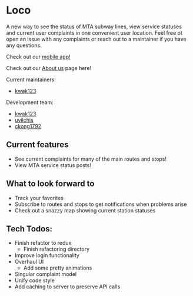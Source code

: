 # Loco

A new way to see the status of MTA subway lines, view service statuses and current user complaints in one convenient user location.
Feel free ot open an issue with any complaints or reach out to a maintainer if you have any questions.

Check out our <a href="https://github.com/teamloco/loco-mobile">mobile app!</a>

Check out our <a href="https://teamloco.github.io">About us</a> page here!

Current maintainers:
* <a href="https://github.com/kwak123">kwak123</a>

Development team:
* <a href="https://github.com/kwak123">kwak123</a>
* <a href="https://github.com/uvilchis">uvilchis</a>
* <a href="https://github.com/ckong1792">ckong1792</a>

## Current features
* See current complaints for many of the main routes and stops!
* View MTA service status posts!

## What to look forward to
* Track your favorites
* Subscribe to routes and stops to get notifications when problems arise
* Check out a snazzy map showing current station statuses

## Tech Todos:
* Finish refactor to redux
  * Finish refactoring directory
* Improve login functionality
* Overhaul UI
  * Add some pretty animations
* Singular complaint model
* Unify code style
* Add caching to server to preserve API calls